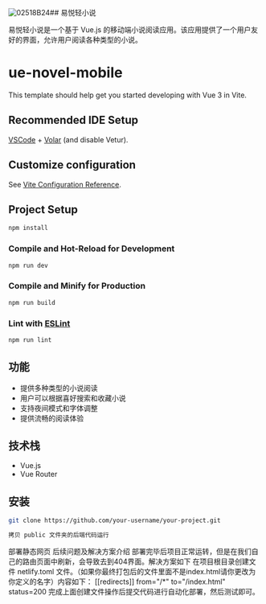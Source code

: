 ![02518B24](https://github.com/user-attachments/assets/ef402301-8099-4165-80b9-937a8ac2d369)## 易悦轻小说

易悦轻小说是一个基于 Vue.js 的移动端小说阅读应用。该应用提供了一个用户友好的界面，允许用户阅读各种类型的小说。

# ue-novel-mobile

This template should help get you started developing with Vue 3 in Vite.

## Recommended IDE Setup

[VSCode](https://code.visualstudio.com/) + [Volar](https://marketplace.visualstudio.com/items?itemName=Vue.volar) (and disable Vetur).

## Customize configuration

See [Vite Configuration Reference](https://vite.dev/config/).

## Project Setup

```sh
npm install
```

### Compile and Hot-Reload for Development

```sh
npm run dev
```

### Compile and Minify for Production

```sh
npm run build
```

### Lint with [ESLint](https://eslint.org/)

```sh
npm run lint
```

## 功能

- 提供多种类型的小说阅读
- 用户可以根据喜好搜索和收藏小说
- 支持夜间模式和字体调整
- 提供流畅的阅读体验

## 技术栈

- Vue.js
- Vue Router

## 安装

```bash
git clone https://github.com/your-username/your-project.git

```

```bash
拷贝 public 文件夹的后端代码运行

```

部署静态网页 后续问题及解决方案介绍
部署完毕后项目正常运转，但是在我们自己的路由页面中刷新，会导致去到404界面。解决方案如下
在项目根目录创建文件 netlify.toml 文件。（如果你最终打包后的文件里面不是index.html请你更改为你定义的名字）内容如下：
  [[redirects]]
  	  from="/*"
  	  to="/index.html"
  	  status=200
完成上面创建文件操作后提交代码进行自动化部署，然后测试即可。
